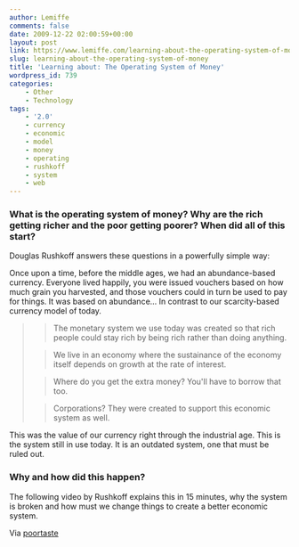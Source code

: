 ```yaml
---
author: Lemiffe
comments: false
date: 2009-12-22 02:00:59+00:00
layout: post
link: https://www.lemiffe.com/learning-about-the-operating-system-of-money/
slug: learning-about-the-operating-system-of-money
title: 'Learning about: The Operating System of Money'
wordpress_id: 739
categories:
    - Other
    - Technology
tags:
    - '2.0'
    - currency
    - economic
    - model
    - money
    - operating
    - rushkoff
    - system
    - web
---
```


### What is the operating system of money? Why are the rich getting richer and the poor getting poorer? When did all of this start?

Douglas Rushkoff answers these questions in a powerfully simple way:

Once upon a time, before the middle ages, we had an abundance-based currency. Everyone lived happily, you were issued vouchers based on how much grain you harvested, and those vouchers could in turn be used to pay for things. It was based on abundance... In contrast to our scarcity-based currency model of today.

<blockquote>

> The monetary system we use today was created so that rich people could stay rich by being rich rather than doing anything.

> We live in an economy where the sustainance of the economy itself depends on growth at the rate of interest.

> Where do you get the extra money? You'll have to borrow that too.

> Corporations? They were created to support this economic system as well.

</blockquote>

This was the value of our currency right through the industrial age. This is the system still in use today. It is an outdated system, one that must be ruled out.

### Why and how did this happen?

The following video by Rushkoff explains this in 15 minutes, why the system is broken and how must we change things to create a better economic system.

Via [poortaste](http://stevenphibbs.com/post/294200712/i-love-rushkoff-and-this-is-one-of-the-short)

